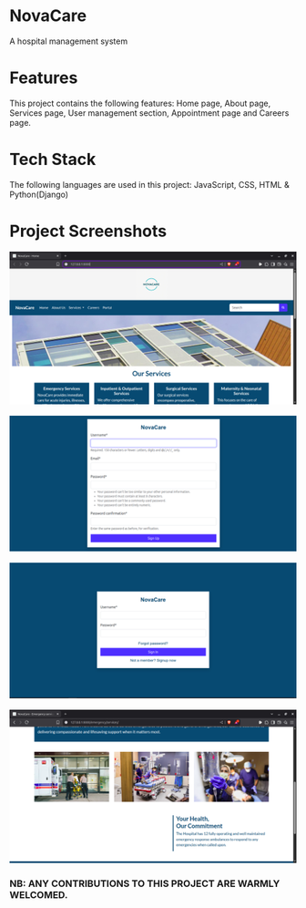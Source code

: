 # NovaCare
A hospital management system

# Features
This project contains the following features: Home page, About page, Services page, 
User management section, Appointment page and Careers page.

# Tech Stack
The following languages are used in this project: JavaScript, CSS, HTML & Python(Django)

# Project Screenshots
![Home page screenshot](static/Images/novacare.png)
<br><br>
![Registration page screenshot](static/Images/nova-register.png)
<br><br>
![Login page screenshot](static/Images/nova-2.png)
<br><br>
![Services page screenshot](static/Images/nova-1.png)


### NB: ANY CONTRIBUTIONS TO THIS PROJECT ARE WARMLY WELCOMED.

